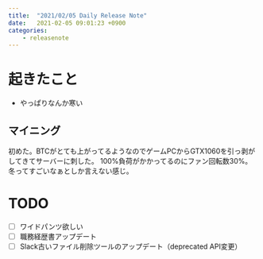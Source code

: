 ```yaml
---
title:  "2021/02/05 Daily Release Note"
date:   2021-02-05 09:01:23 +0900
categories:
	- releasenote
---
```

# 起きたこと

* やっぱりなんか寒い

## マイニング

初めた。BTCがとても上がってるようなのでゲームPCからGTX1060を引っ剥がしてきてサーバーに刺した。
100%負荷がかかってるのにファン回転数30%。冬ってすごいなぁとしか言えない感じ。

# TODO 

- [ ] ワイドパンツ欲しい
- [ ] 職務経歴書アップデート
- [ ] Slack古いファイル削除ツールのアップデート（deprecated API変更）